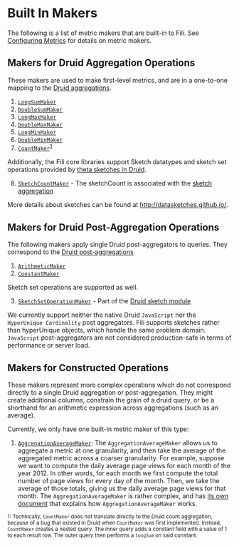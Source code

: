 Built In Makers
===============

The following is a list of metric makers that are built-in to Fili. See [Configuring Metrics][configuring metrics] for
details on metric makers.

Makers for Druid Aggregation Operations
---------------------------------------

These makers are used to make first-level metrics, and are in a one-to-one mapping to the 
[Druid aggregations][druid aggregations].


1. [`LongSumMaker`][longSumMaker]
2. [`DoubleSumMaker`][DoubleSumMaker]
3. [`LongMaxMaker`][longMaxMaker]
4. [`DoubleMaxMaker`][doubleMaxMaker]
5. [`LongMinMaker`][longMinMaker]
6. [`DoubleMinMaker`][doubleMinMaker]
7. [`CountMaker`][countMaker]<sup>[1](#countCaveat)</sup>

Additionally, the Fili core libraries support Sketch datatypes and sketch set operations provided by
[theta sketches in Druid][druid sketch module].
  
8. [`SketchCountMaker`][sketchCountMaker] - The sketchCount is associated with the [sketch aggregation][sketch module]

More details about sketches can be found at http://datasketches.github.io/.


Makers for Druid Post-Aggregation Operations
--------------------------------------------

The following makers apply single Druid post-aggregators to queries. They correspond to the 
[Druid post-aggregations][druid post-aggregations]

1. [`ArithmeticMaker`][arithmeticMaker]
2. [`ConstantMaker`][constantMaker]

Sketch set operations are supported as well.

3. [`SketchSetOperationMaker`][sketchSetOperationMaker] - Part of the [Druid sketch module][sketch module]

We currently support neither the native Druid `JavaScript` nor the `HyperUnique Cardinality` post aggregators. Fili
supports sketches rather than hyperUnique objects, which handle the same problem domain. `JavaScript` post-aggregators 
are not considered production-safe in terms of performance or server load.


Makers for Constructed Operations
---------------------------------

These makers represent more complex operations which do not correspond directly to a single Druid aggregation or 
post-aggregation. They might create additional columns, constrain the grain of a druid query, or be a shorthand
for an arithmetic expression across aggregations (such as an average).

Currently, we only have one built-in metric maker of this type:

1. [`AggregationAverageMaker`][aggregationAverageMaker]:
    The `AggregationAverageMaker` allows us to aggregate a metric at one granularity, and then take the average of the 
    aggregated metric across a coarser granularity. For example, suppose we want to compute the daily average page views 
    for each month of the year 2012. In other words, for each month we first compute the total number of page views for 
    every day of the month. Then, we take the average of those totals, giving us the daily average page views for that 
    month. The `AggregationAverageMaker` is rather complex, and has [its own document][aggregationAverageMaker-docs] 
    that explains how `AggregationAverageMaker` works.
  
   
<sub><a name="countCaveat">1</a>: Technically, `CountMaker` does not translate directly to the Druid count aggregation, 
because of a bug that existed in Druid when `CountMaker` was first implemented. Instead, `CountMaker` creates a nested
query. The inner query adds a constant field with a value of 1 to each result row. The outer query then performs a 
`longSum` on said constant.</sub>


[aggregationAverageMaker]: ../fili-core/src/main/java/com/yahoo/bard/webservice/data/config/metric/makers/AggregationAverageMaker.java
[aggregationAverageMaker-docs]: https://github.com/yahoo/fili/issues/10
[arithmeticMaker]: ../fili-core/src/main/java/com/yahoo/bard/webservice/data/config/metric/makers/ArithmeticMaker.java

[configuring metrics]: configuring-metrics.md
[constantMaker]: ../fili-core/src/main/java/com/yahoo/bard/webservice/data/config/metric/makers/ConstantMaker.java
[countMaker]: ../fili-core/src/main/java/com/yahoo/bard/webservice/data/config/metric/makers/CountMaker.java

[doubleMaxMaker]: ../fili-core/src/main/java/com/yahoo/bard/webservice/data/config/metric/makers/DoubleMaxMaker.java
[doubleMinMaker]: ../fili-core/src/main/java/com/yahoo/bard/webservice/data/config/metric/makers/DoubleMinMaker.java
[doubleSumMaker]: ../fili-core/src/main/java/com/yahoo/bard/webservice/data/config/metric/makers/DoubleSumMaker.java
[druid aggregations]: http://druid.io/docs/0.8.1/querying/aggregations.html
[druid post-aggregations]: http://druid.io/docs/0.8.1/querying/post-aggregations.html
[druid sketch module]: https://github.com/DataSketches/sketches-core

[longMaxMaker]: ../fili-core/src/main/java/com/yahoo/bard/webservice/data/config/metric/makers/LongMaxMaker.java
[longMinMaker]: ../fili-core/src/main/java/com/yahoo/bard/webservice/data/config/metric/makers/LongMinMaker.java
[longSumMaker]: ../fili-core/src/main/java/com/yahoo/bard/webservice/data/config/metric/makers/LongSumMaker.java

[sketchCountMaker]: ../fili-core/src/main/java/com/yahoo/bard/webservice/data/config/metric/makers/SketchCountMaker.java
[sketchSetOperationMaker]: ../fili-core/src/main/java/com/yahoo/bard/webservice/data/config/metric/makers/SketchSetOperationMaker.java
[sketch module]: https://github.com/druid-io/druid/pull/1991/files